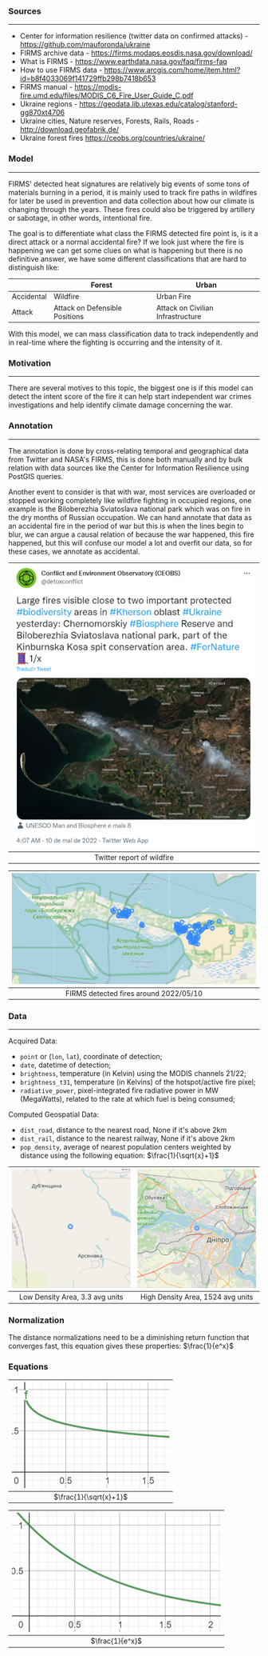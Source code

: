### Sources
---
* Center for information resilience (twitter data on confirmed attacks) - https://github.com/mauforonda/ukraine
* FIRMS archive data - https://firms.modaps.eosdis.nasa.gov/download/
* What is FIRMS - https://www.earthdata.nasa.gov/faq/firms-faq
* How to use FIRMS data - https://www.arcgis.com/home/item.html?id=b8f4033069f141729ffb298b7418b653
* FIRMS manual - https://modis-fire.umd.edu/files/MODIS_C6_Fire_User_Guide_C.pdf
* Ukraine regions - https://geodata.lib.utexas.edu/catalog/stanford-gg870xt4706
* Ukraine cities, Nature reserves, Forests, Rails, Roads - http://download.geofabrik.de/
* Ukraine forest fires https://ceobs.org/countries/ukraine/

### Model
---
FIRMS' detected heat signatures are relatively big events of some tons of materials burning in a period, it is mainly used to track fire paths in wildfires for later be used in prevention and data collection about how our climate is changing through the years. These fires could also be triggered by artillery or sabotage, in other words, intentional fire.

The goal is to differentiate what class the FIRMS detected fire point is, is it a direct attack or a normal accidental fire? If we look just where the fire is happening we can get some clues on what is happening but there is no definitive answer, we have some different classifications that are hard to distinguish like:

|          |Forest                        |Urban                            |
|---       |---                           |---                              |
|Accidental|Wildfire                      |Urban Fire                       |
|Attack    |Attack on Defensible Positions|Attack on Civilian Infrastructure|

With this model, we can mass classification data to track independently and in real-time where the fighting is occurring and the intensity of it.

### Motivation
---
There are several motives to this topic, the biggest one is if this model can detect the intent score of the fire it can help start independent war crimes investigations and help identify climate damage concerning the war.

### Annotation
---
The annotation is done by cross-relating temporal and geographical data from Twitter and NASA's FIRMS, this is done both manually and by bulk relation with data sources like the Center for Information Resilience using PostGIS queries.

Another event to consider is that with war, most services are overloaded or stopped working completely like wildfire fighting in occupied regions, one example is the Biloberezhia Sviatoslava national park which was on fire in the dry months of Russian occupation. We can hand annotate that data as an accidental fire in the period of war but this is when the lines begin to blur, we can argue a causal relation of because the war happened, this fire happened, but this will confuse our model a lot and overfit our data, so for these cases, we annotate as accidental.

| ![national-park-on-fire-twitter](./docs/BiloberezhiaSviatoslavaTwitter.PNG) |
|:--:|
| Twitter report of wildfire |

| ![national-park-on-fire-firms](./docs/BiloberezhiaSviatoslavaFIRMS.PNG) |
|:--:|
| FIRMS detected fires around 2022/05/10 |

### Data
---
Acquired Data:
- `point` or (`lon`, `lat`), coordinate of detection;
- `date`, datetime of detection;
- `brightness`, temperature (in Kelvin) using the MODIS channels 21/22;
- `brightness_t31`, temperature (in Kelvins) of the hotspot/active fire pixel;
- `radiative_power`, pixel-integrated fire radiative power in MW (MegaWatts), related to the rate at which fuel is being consumed;

Computed Geospatial Data:
- `dist_road`, distance to the nearest road, None if it's above 2km
- `dist_rail`, distance to the nearest railway, None if it's above 2km
- `pop_density`, average of nearest population centers weighted by distance using the following equation: $\frac{1}{\sqrt{x}+1}$

| ![LowDensity](./docs/LowDensity.PNG) | ![HighDensity](./docs/HighDensity.PNG) |
|:--:|:--:|
| Low Density Area, 3.3 avg units | High Density Area, 1524 avg units |

### Normalization
The distance normalizations need to be a diminishing return function that converges fast, this equation gives these properties: $\frac{1}{e^x}$

### Equations
| ![inverse-square-cube](./docs/InverseSqrCube.PNG) |
|:--:|
| $\frac{1}{\sqrt{x}+1}$ |

| ![inverse-e-to-x](./docs/InverseEToX.PNG) |
|:--:|
| $\frac{1}{e^x}$ |